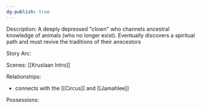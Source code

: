 ```yaml
---
dg-publish: true
---
```

Description:
A deeply depressed "clown" who channels ancestral knowledge of animals (who no longer exist). Eventually discovers a spiritual path and must revive the traditions of their anscestors

Story Arc:

Scenes:
[[Kruslaan Intro]]

Relationships:
- connects with the [[Circus]] and [[Jamahlee]]

Possessions: